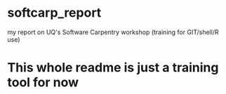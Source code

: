 # softcarp_report
my report on UQ's Software Carpentry workshop (training for GIT/shell/R use)

# This whole readme is just a training tool for now
